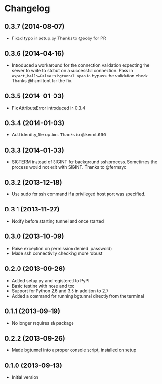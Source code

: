 # Changelog

## 0.3.7 (2014-08-07)

* Fixed typo in setup.py Thanks to @soby for PR

## 0.3.6 (2014-04-16)

* Introduced a workaround for the connection validation expecting the server to write to stdout on a successful connection. Pass in `expect_hello=False` to `bgtunnel.open` to bypass the validation check. Thanks @hamiltont for the fix.

## 0.3.5 (2014-01-03)

* Fix AttributeError introduced in 0.3.4

## 0.3.4 (2014-01-03)

* Add identity_file option. Thanks to @kermit666

## 0.3.3 (2014-01-03)

* SIGTERM instead of SIGINT for background ssh process. Sometimes the process would not exit with SIGINT. Thanks to @fermayo

## 0.3.2 (2013-12-18)

* Use sudo for ssh command if a privileged host port was specified.

## 0.3.1 (2013-11-27)

* Notify before starting tunnel and once started

## 0.3.0 (2013-10-09)

* Raise exception on permission denied (password)
* Made ssh connectivity checking more robust

## 0.2.0 (2013-09-26)

* Added setup.py and registered to PyPI
* Basic testing with nose and tox
* Support for Python 2.6 and 3.3 in addition to 2.7
* Added a command for running bgtunnel directly from the terminal

## 0.1.1 (2013-09-19)

* No longer requires sh package

## 0.2.2 (2013-09-26)

* Made bgtunnel into a proper console script, installed on setup

## 0.1.0 (2013-09-13)

* Initial version
